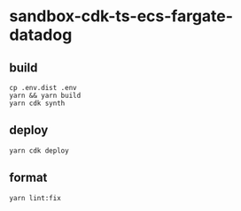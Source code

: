 # sandbox-cdk-ts-ecs-fargate-datadog
## build

```
cp .env.dist .env
yarn && yarn build
yarn cdk synth
```

## deploy
```
yarn cdk deploy
```

## format
```
yarn lint:fix
```
